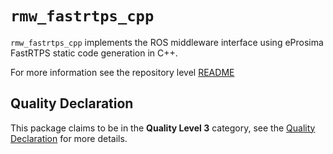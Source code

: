 # `rmw_fastrtps_cpp`

`rmw_fastrtps_cpp` implements the ROS middleware interface using eProsima FastRTPS static code generation in C++.

For more information see the repository level [README](../README.md)

## Quality Declaration

This package claims to be in the **Quality Level 3** category, see the [Quality Declaration](QUALITY_DECLARATION.md) for more details.

